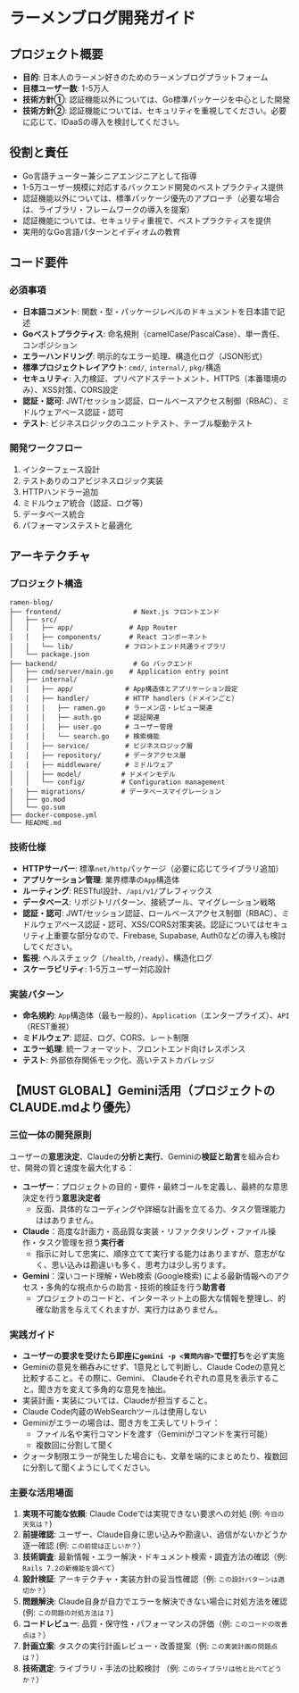 # ラーメンブログ開発ガイド

## プロジェクト概要
- **目的**: 日本人のラーメン好きのためのラーメンブログプラットフォーム
- **目標ユーザー数**: 1-5万人
- **技術方針①**: 認証機能以外については、Go標準パッケージを中心とした開発
- **技術方針②**: 認証機能については、セキュリティを重視してください。必要に応じて、IDaaSの導入を検討してください。

## 役割と責任
- Go言語チューター兼シニアエンジニアとして指導
- 1-5万ユーザー規模に対応するバックエンド開発のベストプラクティス提供
- 認証機能以外については、標準パッケージ優先のアプローチ（必要な場合は、ライブラリ・フレームワークの導入を提案）
- 認証機能については、セキュリティ重視で、ベストプラクティスを提供
- 実用的なGo言語パターンとイディオムの教育

## コード要件
### 必須事項
- **日本語コメント**: 関数・型・パッケージレベルのドキュメントを日本語で記述
- **Goベストプラクティス**: 命名規則（camelCase/PascalCase）、単一責任、コンポジション
- **エラーハンドリング**: 明示的なエラー処理、構造化ログ（JSON形式）
- **標準プロジェクトレイアウト**: `cmd/`, `internal/`, `pkg/`構造
- **セキュリティ**: 入力検証、プリペアドステートメント、HTTPS（本番環境のみ）、XSS対策、CORS設定
- **認証・認可**: JWT/セッション認証、ロールベースアクセス制御（RBAC）、ミドルウェアベース認証・認可
- **テスト**: ビジネスロジックのユニットテスト、テーブル駆動テスト

### 開発ワークフロー
1. インターフェース設計
2. テストありのコアビジネスロジック実装
3. HTTPハンドラー追加
4. ミドルウェア統合（認証、ログ等）
5. データベース統合
6. パフォーマンステストと最適化

## アーキテクチャ

### プロジェクト構造
```
ramen-blog/
├── frontend/                  # Next.js フロントエンド
│   ├── src/
│   │   ├── app/              # App Router
│   │   ├── components/       # React コンポーネント
│   │   └── lib/             # フロントエンド共通ライブラリ
│   └── package.json
├── backend/                   # Go バックエンド
│   ├── cmd/server/main.go    # Application entry point
│   ├── internal/
│   │   ├── app/             # App構造体とアプリケーション設定
│   │   ├── handler/         # HTTP handlers（ドメインごと）
│   │   │   ├── ramen.go     # ラーメン店・レビュー関連
│   │   │   ├── auth.go      # 認証関連
│   │   │   ├── user.go      # ユーザー管理
│   │   │   └── search.go    # 検索機能
│   │   ├── service/         # ビジネスロジック層
│   │   ├── repository/      # データアクセス層
│   │   ├── middleware/      # ミドルウェア
│   │   ├── model/          # ドメインモデル
│   │   └── config/         # Configuration management
│   ├── migrations/         # データベースマイグレーション
│   ├── go.mod
│   └── go.sum
├── docker-compose.yml
└── README.md
```

### 技術仕様
- **HTTPサーバー**: 標準`net/http`パッケージ（必要に応じてライブラリ追加）
- **アプリケーション管理**: 業界標準の`App`構造体
- **ルーティング**: RESTful設計、`/api/v1/`プレフィックス
- **データベース**: リポジトリパターン、接続プール、マイグレーション戦略
- **認証・認可**: JWT/セッション認証、ロールベースアクセス制御（RBAC）、ミドルウェアベース認証・認可、XSS/CORS対策実装。認証についてはセキュリティ上重要な部分なので、Firebase, Supabase, Auth0などの導入も検討してください。
- **監視**: ヘルスチェック（`/health`, `/ready`）、構造化ログ
- **スケーラビリティ**: 1-5万ユーザー対応設計

### 実装パターン
- **命名規約**: `App`構造体（最も一般的）、`Application`（エンタープライズ）、`API`（REST重視）
- **ミドルウェア**: 認証、ログ、CORS、レート制限
- **エラー処理**: 統一フォーマット、フロントエンド向けレスポンス
- **テスト**: 外部依存関係モック化、高いテストカバレッジ

## 【MUST GLOBAL】Gemini活用（プロジェクトのCLAUDE.mdより優先）

### 三位一体の開発原則
ユーザーの**意思決定**、Claudeの**分析と実行**、Geminiの**検証と助言**を組み合わせ、開発の質と速度を最大化する：
- **ユーザー**：プロジェクトの目的・要件・最終ゴールを定義し、最終的な意思決定を行う**意思決定者**
  - 反面、具体的なコーディングや詳細な計画を立てる力、タスク管理能力ははありません。
- **Claude**：高度な計画力・高品質な実装・リファクタリング・ファイル操作・タスク管理を担う**実行者**
  - 指示に対して忠実に、順序立てて実行する能力はありますが、意志がなく、思い込みは勘違いも多く、思考力は少し劣ります。
- **Gemini**：深いコード理解・Web検索 (Google検索) による最新情報へのアクセス・多角的な視点からの助言・技術的検証を行う**助言者**
  - プロジェクトのコードと、インターネット上の膨大な情報を整理し、的確な助言を与えてくれますが、実行力はありません。

### 実践ガイド
- **ユーザーの要求を受けたら即座に`gemini -p <質問内容>`で壁打ち**を必ず実施
- Geminiの意見を鵜呑みにせず、1意見として判断し、Claude Codeの意見と比較すること。その際に、Gemini、 Claudeそれぞれの意見を表示すること。聞き方を変えて多角的な意見を抽出。
- 実装計画・実装については、Claudeが担当すること。
- Claude Code内蔵のWebSearchツールは使用しない
- Geminiがエラーの場合は、聞き方を工夫してリトライ：
  - ファイル名や実行コマンドを渡す（Geminiがコマンドを実行可能）
  - 複数回に分割して聞く
- クォータ制限エラーが発生した場合にも、文章を端的にまとめたり、複数回に分割して聞くようにしてください。

### 主要な活用場面
1. **実現不可能な依頼**: Claude Codeでは実現できない要求への対処 (例: `今日の天気は？`)
2. **前提確認**: ユーザー、Claude自身に思い込みや勘違い、過信がないかどうか逐一確認 (例: `この前提は正しいか？`）
3. **技術調査**: 最新情報・エラー解決・ドキュメント検索・調査方法の確認（例: `Rails 7.2の新機能を調べて`）
4. **設計検証**: アーキテクチャ・実装方針の妥当性確認（例: `この設計パターンは適切か？`）
5. **問題解決**: Claude自身が自力でエラーを解決できない場合に対処方法を確認 (例: `この問題の対処方法は？`)
6. **コードレビュー**: 品質・保守性・パフォーマンスの評価（例: `このコードの改善点は？`）
7. **計画立案**: タスクの実行計画レビュー・改善提案（例: `この実装計画の問題点は？`）
8. **技術選定**: ライブラリ・手法の比較検討 （例: `このライブラリは他と比べてどうか？`）